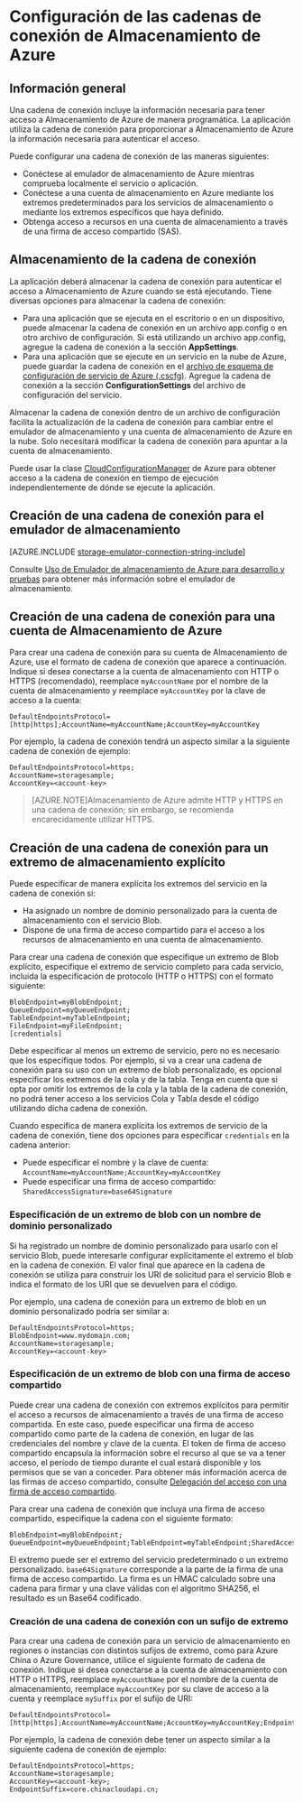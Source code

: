 <properties 
	pageTitle="Configurar una cadena de conexión a Almacenamiento de Azure | Microsoft Azure" 
	description="Obtenga información acerca de cómo configurar una cadena de conexión para una cuenta de Almacenamiento de Azure Una cadena de conexión incluye la información necesaria para autenticar el acceso mediante programación a los recursos en una cuenta de almacenamiento. La cadena de conexión puede encapsular su clave de acceso de cuenta para una cuenta de la que es propietario, o puede incluir una firma de acceso compartido para tener acceso a los recursos en una cuenta sin la clave de acceso." 
	services="storage" 
	documentationCenter="" 
	authors="tamram" 
	manager="adinah" 
	editor="cgronlun"/>

<tags 
	ms.service="storage" 
	ms.workload="storage" 
	ms.tgt_pltfrm="na" 
	ms.devlang="na" 
	ms.topic="article" 
	ms.date="09/23/2015" 
	ms.author="tamram"/>

# Configuración de las cadenas de conexión de Almacenamiento de Azure

## Información general

Una cadena de conexión incluye la información necesaria para tener acceso a Almacenamiento de Azure de manera programática. La aplicación utiliza la cadena de conexión para proporcionar a Almacenamiento de Azure la información necesaria para autenticar el acceso.

Puede configurar una cadena de conexión de las maneras siguientes:

- Conéctese al emulador de almacenamiento de Azure mientras comprueba localmente el servicio o aplicación.
- Conéctese a una cuenta de almacenamiento en Azure mediante los extremos predeterminados para los servicios de almacenamiento o mediante los extremos específicos que haya definido.
- Obtenga acceso a recursos en una cuenta de almacenamiento a través de una firma de acceso compartido (SAS).

## Almacenamiento de la cadena de conexión

La aplicación deberá almacenar la cadena de conexión para autenticar el acceso a Almacenamiento de Azure cuando se está ejecutando. Tiene diversas opciones para almacenar la cadena de conexión:

- Para una aplicación que se ejecuta en el escritorio o en un dispositivo, puede almacenar la cadena de conexión en un archivo app.config o en otro archivo de configuración. Si está utilizando un archivo app.config, agregue la cadena de conexión a la sección **AppSettings**.
- Para una aplicación que se ejecute en un servicio en la nube de Azure, puede guardar la cadena de conexión en el [archivo de esquema de configuración de servicio de Azure (.cscfg)](https://msdn.microsoft.com/library/ee758710.aspx). Agregue la cadena de conexión a la sección **ConfigurationSettings** del archivo de configuración del servicio.

Almacenar la cadena de conexión dentro de un archivo de configuración facilita la actualización de la cadena de conexión para cambiar entre el emulador de almacenamiento y una cuenta de almacenamiento de Azure en la nube. Solo necesitará modificar la cadena de conexión para apuntar a la cuenta de almacenamiento.

Puede usar la clase [CloudConfigurationManager](https://msdn.microsoft.com/library/microsoft.windowsazure.cloudconfigurationmanager.aspx) de Azure para obtener acceso a la cadena de conexión en tiempo de ejecución independientemente de dónde se ejecute la aplicación.

## Creación de una cadena de conexión para el emulador de almacenamiento

[AZURE.INCLUDE [storage-emulator-connection-string-include](../../includes/storage-emulator-connection-string-include.md)]

Consulte [Uso de Emulador de almacenamiento de Azure para desarrollo y pruebas](storage-use-emulator.md) para obtener más información sobre el emulador de almacenamiento.

## Creación de una cadena de conexión para una cuenta de Almacenamiento de Azure

Para crear una cadena de conexión para su cuenta de Almacenamiento de Azure, use el formato de cadena de conexión que aparece a continuación. Indique si desea conectarse a la cuenta de almacenamiento con HTTP o HTTPS (recomendado), reemplace `myAccountName` por el nombre de la cuenta de almacenamiento y reemplace `myAccountKey` por la clave de acceso a la cuenta:

    DefaultEndpointsProtocol=[http|https];AccountName=myAccountName;AccountKey=myAccountKey

Por ejemplo, la cadena de conexión tendrá un aspecto similar a la siguiente cadena de conexión de ejemplo:
 
	DefaultEndpointsProtocol=https;
	AccountName=storagesample;
	AccountKey=<account-key>

> [AZURE.NOTE]Almacenamiento de Azure admite HTTP y HTTPS en una cadena de conexión; sin embargo, se recomienda encarecidamente utilizar HTTPS.
    
## Creación de una cadena de conexión para un extremo de almacenamiento explícito

Puede especificar de manera explícita los extremos del servicio en la cadena de conexión si:

- Ha asignado un nombre de dominio personalizado para la cuenta de almacenamiento con el servicio Blob.
- Dispone de una firma de acceso compartido para el acceso a los recursos de almacenamiento en una cuenta de almacenamiento.

Para crear una cadena de conexión que especifique un extremo de Blob explícito, especifique el extremo de servicio completo para cada servicio, incluida la especificación de protocolo (HTTP o HTTPS) con el formato siguiente:

	BlobEndpoint=myBlobEndpoint;
	QueueEndpoint=myQueueEndpoint;
	TableEndpoint=myTableEndpoint;
	FileEndpoint=myFileEndpoint;
	[credentials]


Debe especificar al menos un extremo de servicio, pero no es necesario que los especifique todos. Por ejemplo, si va a crear una cadena de conexión para su uso con un extremo de blob personalizado, es opcional especificar los extremos de la cola y de la tabla. Tenga en cuenta que si opta por omitir los extremos de la cola y la tabla de la cadena de conexión, no podrá tener acceso a los servicios Cola y Tabla desde el código utilizando dicha cadena de conexión.

Cuando especifica de manera explícita los extremos de servicio de la cadena de conexión, tiene dos opciones para especificar `credentials` en la cadena anterior:

- Puede especificar el nombre y la clave de cuenta: `AccountName=myAccountName;AccountKey=myAccountKey` 
- Puede especificar una firma de acceso compartido: `SharedAccessSignature=base64Signature`

### Especificación de un extremo de blob con un nombre de dominio personalizado 

Si ha registrado un nombre de dominio personalizado para usarlo con el servicio Blob, puede interesarle configurar explícitamente el extremo el blob en la cadena de conexión. El valor final que aparece en la cadena de conexión se utiliza para construir los URI de solicitud para el servicio Blob e indica el formato de los URI que se devuelven para el código.

Por ejemplo, una cadena de conexión para un extremo de blob en un dominio personalizado podría ser similar a:

	DefaultEndpointsProtocol=https;
	BlobEndpoint=www.mydomain.com;
	AccountName=storagesample;
	AccountKey=<account-key> 


### Especificación de un extremo de blob con una firma de acceso compartido 

Puede crear una cadena de conexión con extremos explícitos para permitir el acceso a recursos de almacenamiento a través de una firma de acceso compartida. En este caso, puede especificar una firma de acceso compartido como parte de la cadena de conexión, en lugar de las credenciales del nombre y clave de la cuenta. El token de firma de acceso compartido encapsula la información sobre el recurso al que se va a tener acceso, el período de tiempo durante el cual estará disponible y los permisos que se van a conceder. Para obtener más información acerca de las firmas de acceso compartido, consulte [Delegación del acceso con una firma de acceso compartido](https://msdn.microsoft.com/library/ee395415.aspx).

Para crear una cadena de conexión que incluya una firma de acceso compartido, especifique la cadena con el siguiente formato:

    BlobEndpoint=myBlobEndpoint; QueueEndpoint=myQueueEndpoint;TableEndpoint=myTableEndpoint;SharedAccessSignature=base64Signature

El extremo puede ser el extremo del servicio predeterminado o un extremo personalizado. `base64Signature` corresponde a la parte de la firma de una firma de acceso compartido. La firma es un HMAC calculado sobre una cadena para firmar y una clave válidas con el algoritmo SHA256, el resultado es un Base64 codificado.

### Creación de una cadena de conexión con un sufijo de extremo

Para crear una cadena de conexión para un servicio de almacenamiento en regiones o instancias con distintos sufijos de extremo, como para Azure China o Azure Governance, utilice el siguiente formato de cadena de conexión. Indique si desea conectarse a la cuenta de almacenamiento con HTTP o HTTPS, reemplace `myAccountName` por el nombre de la cuenta de almacenamiento, reemplace `myAccountKey` por su clave de acceso a la cuenta y reemplace `mySuffix` por el sufijo de URI:


	DefaultEndpointsProtocol=[http|https];AccountName=myAccountName;AccountKey=myAccountKey;EndpointSuffix=mySuffix;


Por ejemplo, la cadena de conexión debe tener un aspecto similar a la siguiente cadena de conexión de ejemplo:

	DefaultEndpointsProtocol=https;
	AccountName=storagesample;
	AccountKey=<account-key>;
	EndpointSuffix=core.chinacloudapi.cn;


 

<!---HONumber=Oct15_HO3-->